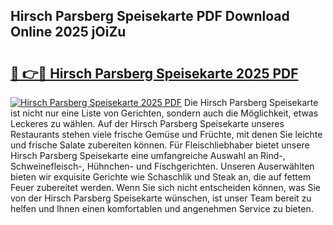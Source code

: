 ## Hirsch Parsberg Speisekarte PDF Download Online 2025 jOiZu

# <h2><a href="http://gc9kdp.nevu.top/?p=Hirsch+Parsberg+Speisekarte">🔗 👉🔴 Hirsch Parsberg Speisekarte 2025 PDF</a></h2>

[![Hirsch Parsberg Speisekarte 2025 PDF](https://i.imgur.com/dBaPXMq.png)](http://gc9kdp.nevu.top/?p=Hirsch+Parsberg+Speisekarte)
Die Hirsch Parsberg Speisekarte ist nicht nur eine Liste von Gerichten, sondern auch die Möglichkeit, etwas Leckeres zu wählen. Auf der Hirsch Parsberg Speisekarte unseres Restaurants stehen viele frische Gemüse und Früchte, mit denen Sie leichte und frische Salate zubereiten können. Für Fleischliebhaber bietet unsere Hirsch Parsberg Speisekarte eine umfangreiche Auswahl an Rind-, Schweinefleisch-, Hühnchen- und Fischgerichten. Unseren Auserwählten bieten wir exquisite Gerichte wie Schaschlik und Steak an, die auf fettem Feuer zubereitet werden. Wenn Sie sich nicht entscheiden können, was Sie von der Hirsch Parsberg Speisekarte wünschen, ist unser Team bereit zu helfen und Ihnen einen komfortablen und angenehmen Service zu bieten.
